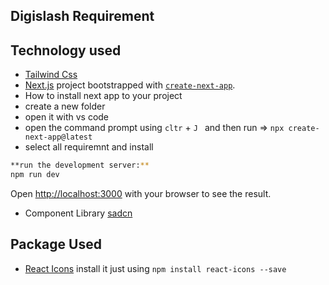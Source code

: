 
## Digislash Requirement

## Technology used
- [Tailwind Css](https://tailwindcss.com/)
- [Next.js](https://nextjs.org) project bootstrapped with [`create-next-app`](https://github.com/vercel/next.js/tree/canary/packages/create-next-app).
- How to install next app to your project
- create a new folder
- open it with vs code
- open the command prompt using
`cltr` + `J `
and then run =>
`npx create-next-app@latest`
- select all requiremnt and install
```bash
**run the development server:**
npm run dev
```
Open [http://localhost:3000](http://localhost:3000) with your browser to see the result.
- Component Library [sadcn](https://ui.shadcn.com/docs/installation/next)

## Package Used
- [React Icons](https://react-icons.github.io/react-icons/) install it just using `npm install react-icons --save`
